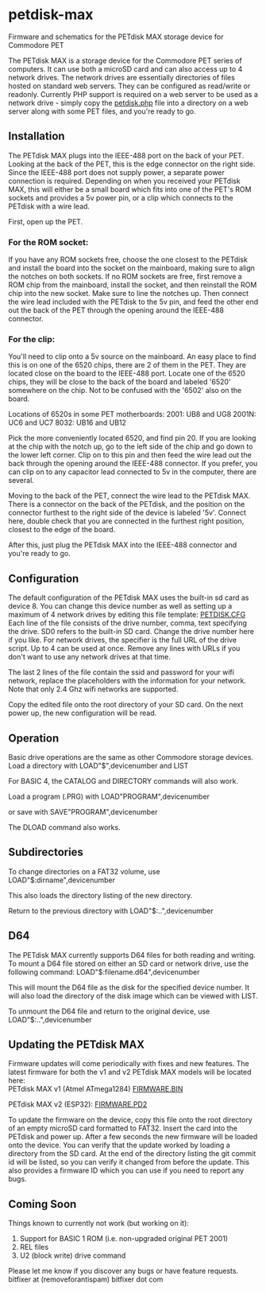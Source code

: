 # petdisk-max
Firmware and schematics for the PETdisk MAX storage device for Commodore PET

The PETdisk MAX is a storage device for the Commodore PET series of computers. It can use both a microSD card and can also access up to 4 network drives.
The network drives are essentially directories of files hosted on standard web servers. They can be configured as read/write or readonly. Currently PHP support is required on a web server to be used as a network drive - simply copy the [petdisk.php](https://raw.githubusercontent.com/bitfixer/petdisk-max/main/www/petdisk.php) file into a directory on a web server along with some PET files, and you're ready to go.

## Installation

The PETdisk MAX plugs into the IEEE-488 port on the back of your PET. Looking at the back of the PET, this is the edge connector on the right side.
Since the IEEE-488 port does not supply power, a separate power connection is required.
Depending on when you received your PETdisk MAX, this will either be a small board which fits into one of the PET's ROM sockets and provides a 5v power pin, or a clip which connects to the PETdisk with a wire lead.

First, open up the PET.

### For the ROM socket: 
If you have any ROM sockets free, choose the one closest to the PETdisk and install the board into the socket on the mainboard, making sure to align the notches on both sockets. 
If no ROM sockets are free, first remove a ROM chip from the mainboard, install the socket, and then reinstall the ROM chip into the new socket. Make sure to line the notches up.
Then connect the wire lead included with the PETdisk to the 5v pin, and feed the other end out the back of the PET through the opening around the IEEE-488 connector.

### For the clip: 
You'll need to clip onto a 5v source on the mainboard. An easy place to find this is on one of the 6520 chips, there are 2 of them in the PET. They are located close on the board to the IEEE-488 port. Locate one of the 6520 chips, they will be close to the back of the board and labeled '6520' somewhere on the chip. Not to be confused with the '6502' also on the board.

Locations of 6520s in some PET motherboards:
2001: UB8 and UG8
2001N: UC6 and UC7
8032: UB16 and UB12

Pick the more conveniently located 6520, and find pin 20. If you are looking at the chip with the notch up, go to the left side of the chip and go down to the lower left corner. Clip on to this pin and then feed the wire lead out the back through the opening around the IEEE-488 connector.
If you prefer, you can clip on to any capacitor lead connected to 5v in the computer, there are several. 

Moving to the back of the PET, connect the wire lead to the PETdisk MAX. There is a connector on the back of the PETdisk, and the position on the connector furthest to the right side of the device is labeled '5v'. Connect here, double check that you are connected in the furthest right position, closest to the edge of the board.

After this, just plug the PETdisk MAX into the IEEE-488 connector and you're ready to go.

## Configuration

The default configuration of the PETdisk MAX uses the built-in sd card as device 8.
You can change this device number as well as setting up a maximum of 4 network drives by editing this file template:
[PETDISK.CFG](https://raw.githubusercontent.com/bitfixer/petdisk-max/main/PETDISK.CFG)
Each line of the file consists of the drive number, comma, text specifying the drive.
SD0 refers to the built-in SD card. Change the drive number here if you like.
For network drives, the specifier is the full URL of the drive script. Up to 4 can be used at once.
Remove any lines with URLs if you don't want to use any network drives at that time.

The last 2 lines of the file contain the ssid and password for your wifi network, replace the placeholders with the information for your network. Note that only 2.4 Ghz wifi networks are supported.

Copy the edited file onto the root directory of your SD card. On the next power up, the new configuration will be read.

## Operation

Basic drive operations are the same as other Commodore storage devices.
Load a directory with
LOAD"$",devicenumber
and 
LIST

For BASIC 4, the CATALOG and DIRECTORY commands will also work.

Load a program (.PRG) with
LOAD"PROGRAM",devicenumber

or save with
SAVE"PROGRAM",devicenumber

The DLOAD command also works.

## Subdirectories

To change directories on a FAT32 volume, use
LOAD"$:dirname",devicenumber

This also loads the directory listing of the new directory.

Return to the previous directory with
LOAD"$:..",devicenumber

## D64

The PETdisk MAX currently supports D64 files for both reading and writing.
To mount a D64 file stored on either an SD card or network drive,
use the following command:
LOAD"$:filename.d64",devicenumber

This will mount the D64 file as the disk for the specified device number. It will also load the directory of the disk image which can be viewed with LIST.

To unmount the D64 file and return to the original device, use
LOAD"$:..",devicenumber

## Updating the PETdisk MAX

Firmware updates will come periodically with fixes and new features. The latest firmware for both the v1 and v2 PETdisk MAX models will be located here:\
PETdisk MAX v1 (Atmel ATmega1284)
[FIRMWARE.BIN](https://github.com/bitfixer/petdisk-max/raw/main/firmware/FIRMWARE.BIN)

PETdisk MAX v2 (ESP32):
[FIRMWARE.PD2](https://github.com/bitfixer/petdisk-max/raw/main/firmware/FIRMWARE.PD2)

To update the firmware on the device, copy this file onto the root directory of an empty microSD card formatted to FAT32. Insert the card into the PETdisk and power up. After a few seconds the new firmware will be loaded onto the device.
You can verify that the update worked by loading a directory from the SD card. 
At the end of the directory listing the git commit id will be listed, so you can verify it changed from before the update. This also provides a firmware ID which you can use if you need to report any bugs.

## Coming Soon

Things known to currently not work (but working on it):
1. Support for BASIC 1 ROM (i.e. non-upgraded original PET 2001)
2. REL files
3. U2 (block write) drive command

Please let me know if you discover any bugs or have feature requests.
bitfixer at (removeforantispam) bitfixer dot com



